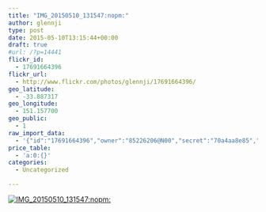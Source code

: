 ```yaml
---
title: "IMG_20150510_131547:nopm:"
author: glennji
type: post
date: 2015-05-10T13:15:44+00:00
draft: true
#url: /?p=14441
flickr_id:
  - 17691664396
flickr_url:
  - http://www.flickr.com/photos/glennji/17691664396/
geo_latitude:
  - -33.887317
geo_longitude:
  - 151.157700
geo_public:
  - 1
raw_import_data:
  - '{"id":"17691664396","owner":"85226206@N00","secret":"70a4aa8e85","server":"8748","farm":9,"title":"IMG_20150510_131547:nopm:","ispublic":0,"isfriend":0,"isfamily":0,"description":{"_content":""},"dateupload":"1431762757","lastupdate":"1431762768","datetaken":"2015-05-10 13:15:44","datetakengranularity":"0","datetakenunknown":"0","ownername":"glennji","tags":"","machine_tags":"","originalsecret":"6777528857","originalformat":"jpg","latitude":"-33.887317","longitude":"151.157700","accuracy":"16","context":0,"place_id":"gojXerFQUrMHixcW","woeid":"1098652","geo_is_family":0,"geo_is_friend":0,"geo_is_contact":0,"geo_is_public":0,"media":"photo","media_status":"ready","url_o":"https://farm9.staticflickr.com/8748/17691664396_6777528857_o.jpg","height_o":"4160","width_o":"3120"}'
price_table:
  - 'a:0:{}'
categories:
  - Uncategorized

---
```

<p class="flickr-image">
  <a href="http://www.flickr.com/photos/glennji/17691664396/" class="flickr-link"><img src="http://i2.wp.com/glennji.com/wp-content/uploads/2015/05/17691664396_6777528857_o.jpg?fit=1024%2C1024" width="" height="" alt="IMG_20150510_131547:nopm:" class="keyring-img" /></a>
</p>

